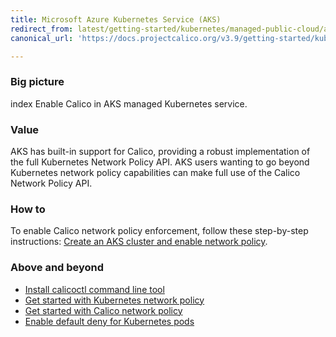 ```yaml
---
title: Microsoft Azure Kubernetes Service (AKS)
redirect_from: latest/getting-started/kubernetes/managed-public-cloud/aks
canonical_url: 'https://docs.projectcalico.org/v3.9/getting-started/kubernetes/managed-public-cloud/aks'

---
```


### Big picture
index
Enable Calico in AKS managed Kubernetes service.

### Value

AKS has built-in support for Calico, providing a robust implementation of the full Kubernetes Network Policy API. AKS users wanting to go beyond Kubernetes network policy capabilities can make full use of the Calico Network Policy API. 

### How to

To enable Calico network policy enforcement, follow these step-by-step instructions: 
[Create an AKS cluster and enable network policy](https://docs.microsoft.com/en-us/azure/aks/use-network-policies).

### Above and beyond

- [Install calicoctl command line tool]({{site.url}}/{{page.version}}/getting-started/calicoctl/install)
- [Get started with Kubernetes network policy]({{site.url}}/{{page.version}}/security/kubernetes-network-policy)
- [Get started with Calico network policy]({{site.url}}/{{page.version}}/security/calico-network-policy)
- [Enable default deny for Kubernetes pods]({{site.url}}/{{page.version}}/security/kubernetes-default-deny)
